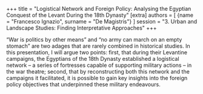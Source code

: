 +++
title = "Logistical Network and Foreign Policy: Analysing the Egyptian Conquest of the Levant During the 18th Dynasty"
[extra]
authors = [
    {name = "Francesco Ignazio", surname = "De Magistris"}
]
session = "3. Urban and Landscape Studies: Finding Interpretative Approaches"
+++

“War is politics by other means” and “no army can march on an empty stomach” are two adages that are rarely combined in historical studies. In this presentation, I will argue two points: first, that during their Levantine campaigns, the Egyptians of the 18th Dynasty established a logistical network  – a series of fortresses capable of supporting military actions – in the war theatre; second, that by reconstructing both this network and the campaigns it facilitated, it is possible to gain key insights into the foreign policy objectives that underpinned these military endeavours.



